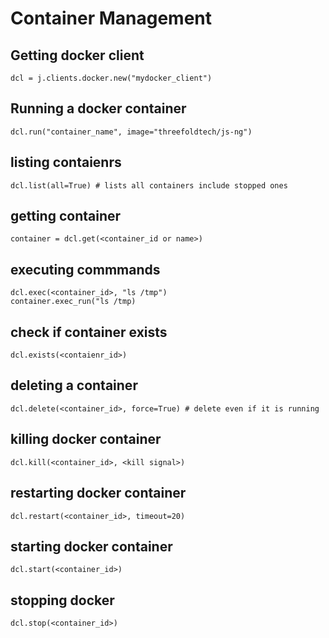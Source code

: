# Container Management
## Getting docker client
```
dcl = j.clients.docker.new("mydocker_client") 
```
## Running a docker container
```
dcl.run("container_name", image="threefoldtech/js-ng")
```
## listing contaienrs
```
dcl.list(all=True) # lists all containers include stopped ones
```

## getting container
```
container = dcl.get(<container_id or name>)
```
## executing commmands
```
dcl.exec(<container_id>, "ls /tmp")
container.exec_run("ls /tmp)
```
## check if container exists
```
dcl.exists(<contaienr_id>)
```
## deleting a container
```
dcl.delete(<container_id>, force=True) # delete even if it is running
```
## killing docker container
```
dcl.kill(<container_id>, <kill signal>)
```
## restarting docker container
```
dcl.restart(<container_id>, timeout=20)
```
## starting docker container
```
dcl.start(<container_id>)
```
## stopping docker
```
dcl.stop(<container_id>)
```

